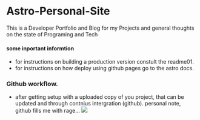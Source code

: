 # Astro-Personal-Site
This is a Developer Portfolio and Blog for my Projects and general thoughts on the state of Programing and Tech

#### some inportant informtion
- for instructions on building a production version constult the readme01.
- for instructions on how deploy using github pages go to the astro docs.
  
### Github workflow.
- after getting setup with a uploaded copy of you project, that can be updated and through contnius intergration (github).
personal note, github fills me with rage...
![]([https://tenor.com/en-ZA/view/marriage-story-adam-driver-angry-punch-wall-pissed-off-gif-16841895](https://github.com/peterktsitsi/Astro-Personal-Site/blob/main/marriage-story-adam-driver.gif))
